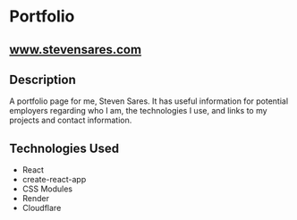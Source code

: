 # Portfolio

## <a href=https://www.stevensares.com>www.stevensares.com</a>

## Description
A portfolio page for me, Steven Sares.  It has useful information for potential employers regarding who I am, the technologies I use, and links to my projects and contact information.

## Technologies Used
- React
- create-react-app
- CSS Modules
- Render
- Cloudflare